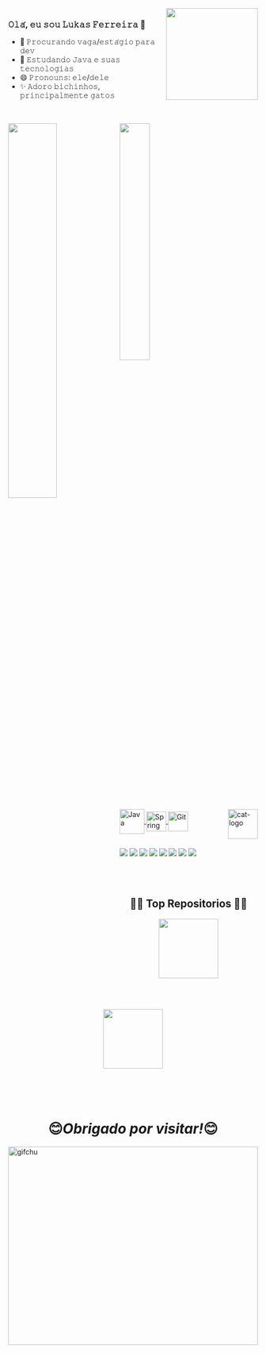 <div display:inline-block>
<img align="right" width=auto height=185px src="https://media.tenor.com/P-ws1nGtXx8AAAAd/cherry-blossom.gif">
 </div>


### 𝙾𝚕𝚊́, 𝚎𝚞 𝚜𝚘𝚞 𝙻𝚞𝚔𝚊𝚜 𝙵𝚎𝚛𝚛𝚎𝚒𝚛𝚊 👋 

- 🔭 𝙿𝚛𝚘𝚌𝚞𝚛𝚊𝚗𝚍𝚘 𝚟𝚊𝚐𝚊/𝚎𝚜𝚝𝚊́𝚐𝚒𝚘 𝚙𝚊𝚛𝚊 𝚍𝚎𝚟
- 📝 𝙴𝚜𝚝𝚞𝚍𝚊𝚗𝚍𝚘 𝙹𝚊𝚟𝚊 𝚎 𝚜𝚞𝚊𝚜 𝚝𝚎𝚌𝚗𝚘𝚕𝚘𝚐𝚒𝚊𝚜
- 😄 𝙿𝚛𝚘𝚗𝚘𝚞𝚗𝚜: 𝚎𝚕𝚎/𝚍𝚎𝚕𝚎
- ✨ 𝙰𝚍𝚘𝚛𝚘 𝚋𝚒𝚌𝚑𝚒𝚗𝚑𝚘𝚜, 𝚙𝚛𝚒𝚗𝚌𝚒𝚙𝚊𝚕𝚖𝚎𝚗𝚝𝚎 𝚐𝚊𝚝𝚘𝚜

##

<br>

 <div>
  <a href="https://github.com/lukadev08">
  <img align="left" width="44%" src="https://github-readme-stats.vercel.app/api?username=lukadev08&show=reviews&theme=tokyonight"/>
  <img align="center" width="35%"  src="https://github-readme-stats.vercel.app/api/top-langs/?username=lukadev08&layout=donut&langs_count=5&theme=tokyonight&hide_progress=false"/>
  
       
</div>

<div style="display: inline_block"><br>
  <img align="center" alt="Java" height="50" width="50" src="https://cdn.jsdelivr.net/gh/devicons/devicon/icons/java/java-original.svg">
  <img align="center" alt="Spring" height="40" width="40" src="https://cdn.jsdelivr.net/gh/devicons/devicon/icons/spring/spring-original.svg">
  <img align="center" alt="Git" height="40" width="40" src="https://cdn.jsdelivr.net/gh/devicons/devicon/icons/git/git-original.svg">
 <img align="right" alt="cat-logo" height="60 " width=60" src="https://em-content.zobj.net/source/microsoft-teams/337/cat-face_1f431.png">  
  </div>
  
  ##

  
  
  <div>
  <a href = "mailto:luskaf8@gmail.com"><img src="https://img.shields.io/badge/-Gmail-%23333?style=for-the-badge&logo=gmail&logoColor=red" target="_blank"></a>
  <a href="https://www.linkedin.com/in/lukadev08/" target="_blank"><img src="https://img.shields.io/badge/-LinkedIn-%230077B5?style=for-the-badge&logo=linkedin&logoColor=white" target="_blank"></a>
  <a href="os"> <img src="https://img.shields.io/badge/Windows-0078D6?style=for-the-badge&logo=windows&logoColor=white" target="_blank"></a>
  <a href="os"> <img src="https://img.shields.io/badge/Visual_Studio_Code-0078D4?style=for-the-badge&logo=visual%20studio%20code&logoColor=white" target="_blank"></a>
  <a href="os"> <img src="https://img.shields.io/badge/java-%23ED8B00.svg?style=for-the-badge&logo=openjdk&logoColor=white"></a>
  <a href="os"> <img src="https://img.shields.io/badge/html5-%23E34F26.svg?style=for-the-badge&logo=html5&logoColor=white"></a>
  <a href="os"> <img src="https://img.shields.io/badge/css3-%231572B6.svg?style=for-the-badge&logo=css3&logoColor=white"></a>
  <a href="os"> <img src="https://img.shields.io/badge/javascript-%23323330.svg?style=for-the-badge&logo=javascript&logoColor=%23F7DF1E"></a>
  

  </div>

  <br>
  <br>
  <br>


<div>

<h2 align="center">👨‍💻 Top Repositorios 👨‍💻</h2>
  
  <div width="100%" align="center">
  <a  href="https://github.com/lukadev08/imersao-java-2023" title="Imersao Java 2023">
    <img align="center" height="120" src="https://github-readme-stats.vercel.app/api/pin/?username=lukadev08&repo=imersao-java-2023&theme=react&border_color=61dafb&border_radius=10"></a>
   
<br><br>
  
  <a href="https://github.com/lukadev08/SCI-Academia-2023-Prova" title="Prova Academia SCI 2023">
    <img align="center"  height="120" src="https://github-readme-stats.vercel.app/api/pin/?username=lukadev08&repo=SCI-Academia-2023-Prova&theme=react&border_color=61dafb&border_radius=10"></a>
    
</div>

  <br><br><br>
  
  <h1 align='center'>😊<i>Obrigado por visitar!</i>😊</h1>
  
</div>

<div>
<img align='left' alt="gifchu" height="400px" width="100%" src="https://i.pinimg.com/originals/ac/b3/9b/acb39b95c7c20ecd720e163ee9d29d8a.gif">
 </div>
